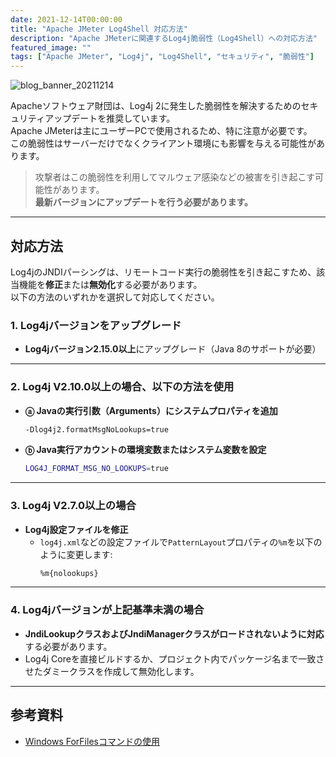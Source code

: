 ```yaml
---
date: 2021-12-14T00:00:00
title: "Apache JMeter Log4Shell 対応方法"
description: "Apache JMeterに関連するLog4j脆弱性（Log4Shell）への対応方法"
featured_image: ""
tags: ["Apache JMeter", "Log4j", "Log4Shell", "セキュリティ", "脆弱性"]
---
```


![blog_banner_20211214](https://github.com/user-attachments/assets/7b2e5db2-bdb7-4b37-b72e-43fbe4496140)

Apacheソフトウェア財団は、Log4j 2に発生した脆弱性を解決するためのセキュリティアップデートを推奨しています。  
Apache JMeterは主にユーザーPCで使用されるため、特に注意が必要です。  
この脆弱性はサーバーだけでなくクライアント環境にも影響を与える可能性があります。

> 攻撃者はこの脆弱性を利用してマルウェア感染などの被害を引き起こす可能性があります。  
> **最新バージョンにアップデートを行う必要があります。**

---

## 対応方法

Log4jのJNDIパーシングは、リモートコード実行の脆弱性を引き起こすため、該当機能を**修正**または**無効化**する必要があります。  
以下の方法のいずれかを選択して対応してください。

### 1. Log4jバージョンをアップグレード
- **Log4jバージョン2.15.0以上**にアップグレード（Java 8のサポートが必要）

---

### 2. Log4j V2.10.0以上の場合、以下の方法を使用
- **ⓐ Javaの実行引数（Arguments）にシステムプロパティを追加**  
  ```bash
  -Dlog4j2.formatMsgNoLookups=true
  ```

- **ⓑ Java実行アカウントの環境変数またはシステム変数を設定**  
  ```bash
  LOG4J_FORMAT_MSG_NO_LOOKUPS=true
  ```

---

### 3. Log4j V2.7.0以上の場合
- **Log4j設定ファイルを修正**  
  - `log4j.xml`などの設定ファイルで`PatternLayout`プロパティの`%m`を以下のように変更します:  
    ```xml
    %m{nolookups}
    ```

---

### 4. Log4jバージョンが上記基準未満の場合
- **JndiLookupクラスおよびJndiManagerクラスがロードされないように対応**する必要があります。  
- Log4j Coreを直接ビルドするか、プロジェクト内でパッケージ名まで一致させたダミークラスを作成して無効化します。

---

## 参考資料

- [Windows ForFilesコマンドの使用](https://docs.microsoft.com/ko-kr/windows-server/administration/windows-commands/forfiles)
